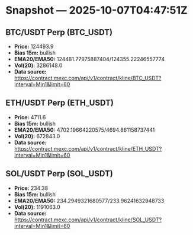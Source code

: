 # Snapshot — 2025-10-07T04:47:51Z

## BTC/USDT Perp (BTC_USDT)
- **Price:** 124493.9
- **Bias 15m:** bullish
- **EMA20/EMA50:** 124481.77975887404/124355.22246557774
- **Vol(20):** 3286148.0
- **Data source:** https://contract.mexc.com/api/v1/contract/kline/BTC_USDT?interval=Min1&limit=60

## ETH/USDT Perp (ETH_USDT)
- **Price:** 4711.6
- **Bias 15m:** bullish
- **EMA20/EMA50:** 4702.19664220575/4694.861158737441
- **Vol(20):** 672843.0
- **Data source:** https://contract.mexc.com/api/v1/contract/kline/ETH_USDT?interval=Min1&limit=60

## SOL/USDT Perp (SOL_USDT)
- **Price:** 234.38
- **Bias 15m:** bullish
- **EMA20/EMA50:** 234.2949321680577/233.96241632948733
- **Vol(20):** 1191063.0
- **Data source:** https://contract.mexc.com/api/v1/contract/kline/SOL_USDT?interval=Min1&limit=60
